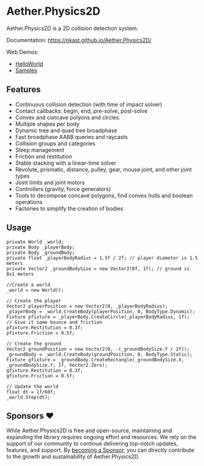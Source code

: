 # Aether.Physics2D

Aether.Physics2D is a 2D collision detection system.

Documentation: https://nkast.github.io/Aether.Physics2D/

Web Demos:
 - [HelloWorld](https://nkast.github.io/Aether.Physics2D/wasm/HelloWorld/)
 - [Samples](https://nkast.github.io/Aether.Physics2D/wasm/Samples/)

## Features

- Continuous collision detection (with time of impact solver)
- Contact callbacks: begin, end, pre-solve, post-solve
- Convex and concave polyons and circles.
- Multiple shapes per body
- Dynamic tree and quad tree broadphase
- Fast broadphase AABB queries and raycasts
- Collision groups and categories
- Sleep management
- Friction and restitution
- Stable stacking with a linear-time solver
- Revolute, prismatic, distance, pulley, gear, mouse joint, and other joint types
- Joint limits and joint motors
- Controllers (gravity, force generators)
- Tools to decompose concave polygons, find convex hulls and boolean operations
- Factories to simplify the creation of bodies

## Usage

    private World _world;
    private Body _playerBody;
    private Body _groundBody;
    private float _playerBodyRadius = 1.5f / 2f; // player diameter is 1.5 meters
    private Vector2 _groundBodySize = new Vector2(8f, 1f); // ground is 8x1 meters

    //Create a world
    _world = new World();

    // Create the player
    Vector2 playerPosition = new Vector2(0, _playerBodyRadius);
    _playerBody = _world.CreateBody(playerPosition, 0, BodyType.Dynamic);
    Fixture pfixture = _playerBody.CreateCircle(_playerBodyRadius, 1f);
    // Give it some bounce and friction
    pfixture.Restitution = 0.3f;
    pfixture.Friction = 0.5f;
    
    // Create the ground
    Vector2 groundPosition = new Vector2(0, -(_groundBodySize.Y / 2f));
    _groundBody = _world.CreateBody(groundPosition, 0, BodyType.Static);
    Fixture gfixture = _groundBody.CreateRectangle(_groundBodySize.X, _groundBodySize.Y, 1f, Vector2.Zero);
    gfixture.Restitution = 0.3f;
    gfixture.Friction = 0.5f;
    
    // Update the world
    float dt = 1f/60f;
    _world.Step(dt);


## Sponsors ❤️

While Aether.Physics2D is free and open-source, maintaining and expanding the library requires ongoing effort and resources. We rely on the support of our community to continue delivering top-notch updates, features, and support.
By [becoming a Sponsor](https://github.com/sponsors/nkast), you can directly contribute to the growth and sustainability of Aether.Physics2D. 
